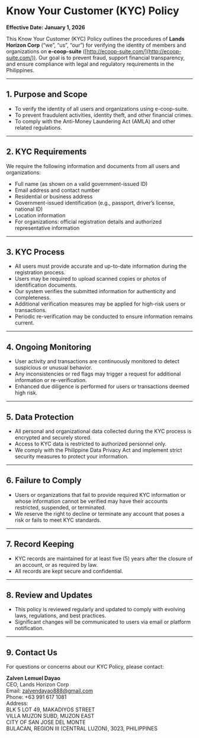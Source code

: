 # Know Your Customer (KYC) Policy

**Effective Date: January 1, 2026**

This Know Your Customer (KYC) Policy outlines the procedures of **Lands Horizon Corp** (“we”, “us”, “our”) for verifying the identity of members and organizations on **e-coop-suite** ([http://ecoop-suite.com/](http://ecoop-suite.com/)). Our goal is to prevent fraud, support financial transparency, and ensure compliance with legal and regulatory requirements in the Philippines.

---

## 1. Purpose and Scope

- To verify the identity of all users and organizations using e-coop-suite.
- To prevent fraudulent activities, identity theft, and other financial crimes.
- To comply with the Anti-Money Laundering Act (AMLA) and other related regulations.

---

## 2. KYC Requirements

We require the following information and documents from all users and organizations:

- Full name (as shown on a valid government-issued ID)
- Email address and contact number
- Residential or business address
- Government-issued identification (e.g., passport, driver’s license, national ID)
- Location information
- For organizations: official registration details and authorized representative information

---

## 3. KYC Process

- All users must provide accurate and up-to-date information during the registration process.
- Users may be required to upload scanned copies or photos of identification documents.
- Our system verifies the submitted information for authenticity and completeness.
- Additional verification measures may be applied for high-risk users or transactions.
- Periodic re-verification may be conducted to ensure information remains current.

---

## 4. Ongoing Monitoring

- User activity and transactions are continuously monitored to detect suspicious or unusual behavior.
- Any inconsistencies or red flags may trigger a request for additional information or re-verification.
- Enhanced due diligence is performed for users or transactions deemed high risk.

---

## 5. Data Protection

- All personal and organizational data collected during the KYC process is encrypted and securely stored.
- Access to KYC data is restricted to authorized personnel only.
- We comply with the Philippine Data Privacy Act and implement strict security measures to protect your information.

---

## 6. Failure to Comply

- Users or organizations that fail to provide required KYC information or whose information cannot be verified may have their accounts restricted, suspended, or terminated.
- We reserve the right to decline or terminate any account that poses a risk or fails to meet KYC standards.

---

## 7. Record Keeping

- KYC records are maintained for at least five (5) years after the closure of an account, or as required by law.
- All records are kept secure and confidential.

---

## 8. Review and Updates

- This policy is reviewed regularly and updated to comply with evolving laws, regulations, and best practices.
- Significant changes will be communicated to users via email or platform notification.

---

## 9. Contact Us

For questions or concerns about our KYC Policy, please contact:

**Zalven Lemuel Dayao**  
CEO, Lands Horizon Corp  
Email: zalvendayao888@gmail.com  
Phone: +63 991 617 1081  
Address:  
BLK 5 LOT 49, MAKADIYOS STREET  
VILLA MUZON SUBD, MUZON EAST  
CITY OF SAN JOSE DEL MONTE  
BULACAN, REGION III (CENTRAL LUZON), 3023, PHILIPPINES
